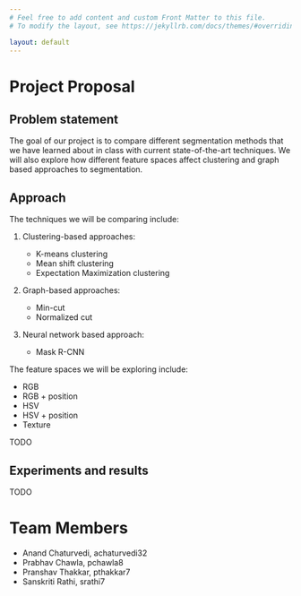 ```yaml
---
# Feel free to add content and custom Front Matter to this file.
# To modify the layout, see https://jekyllrb.com/docs/themes/#overriding-theme-defaults

layout: default
---
```


# Project Proposal

## Problem statement

The goal of our project is to compare different segmentation methods that we have learned about in class with current state-of-the-art techniques. We will also explore how different feature spaces affect clustering and graph based approaches to segmentation.

## Approach

The techniques we will be comparing include:

1. Clustering-based approaches:

   - K-means clustering
   - Mean shift clustering
   - Expectation Maximization clustering

2. Graph-based approaches:

   - Min-cut
   - Normalized cut

3. Neural network based approach:

   - Mask R-CNN
   
The feature spaces we will be exploring include:

   - RGB
   - RGB + position
   - HSV
   - HSV + position
   - Texture

TODO

## Experiments and results

TODO

# Team Members

- Anand Chaturvedi, achaturvedi32
- Prabhav Chawla, pchawla8
- Pranshav Thakkar, pthakkar7
- Sanskriti Rathi, srathi7
